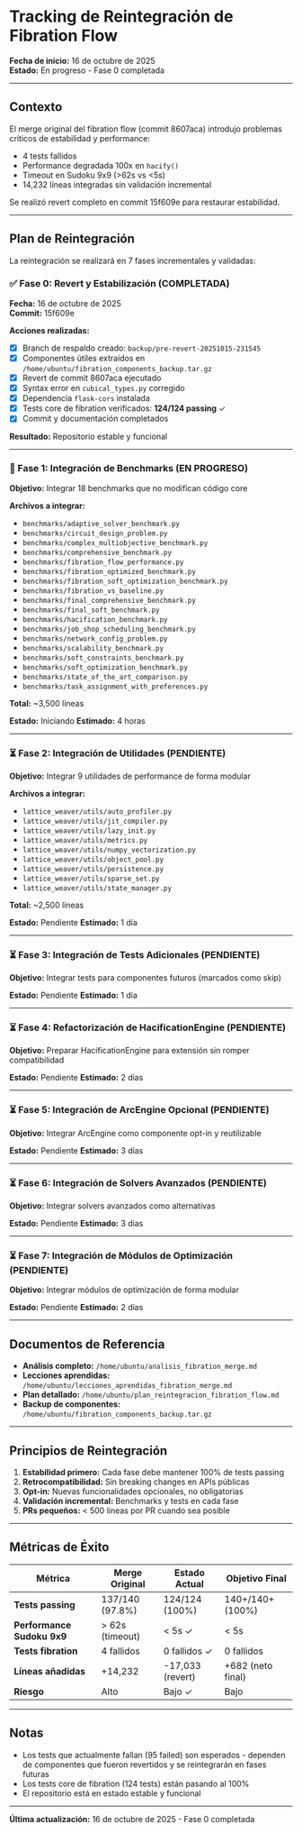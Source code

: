 # Tracking de Reintegración de Fibration Flow

**Fecha de inicio:** 16 de octubre de 2025  
**Estado:** En progreso - Fase 0 completada

---

## Contexto

El merge original del fibration flow (commit 8607aca) introdujo problemas críticos de estabilidad y performance:
- 4 tests fallidos
- Performance degradada 100x en `hacify()`
- Timeout en Sudoku 9x9 (>62s vs <5s)
- 14,232 líneas integradas sin validación incremental

Se realizó revert completo en commit 15f609e para restaurar estabilidad.

---

## Plan de Reintegración

La reintegración se realizará en 7 fases incrementales y validadas:

### ✅ Fase 0: Revert y Estabilización (COMPLETADA)

**Fecha:** 16 de octubre de 2025  
**Commit:** 15f609e

**Acciones realizadas:**
- [x] Branch de respaldo creado: `backup/pre-revert-20251015-231545`
- [x] Componentes útiles extraídos en `/home/ubuntu/fibration_components_backup.tar.gz`
- [x] Revert de commit 8607aca ejecutado
- [x] Syntax error en `cubical_types.py` corregido
- [x] Dependencia `flask-cors` instalada
- [x] Tests core de fibration verificados: **124/124 passing** ✓
- [x] Commit y documentación completados

**Resultado:** Repositorio estable y funcional

---

### 🔄 Fase 1: Integración de Benchmarks (EN PROGRESO)

**Objetivo:** Integrar 18 benchmarks que no modifican código core

**Archivos a integrar:**
- `benchmarks/adaptive_solver_benchmark.py`
- `benchmarks/circuit_design_problem.py`
- `benchmarks/complex_multiobjective_benchmark.py`
- `benchmarks/comprehensive_benchmark.py`
- `benchmarks/fibration_flow_performance.py`
- `benchmarks/fibration_optimized_benchmark.py`
- `benchmarks/fibration_soft_optimization_benchmark.py`
- `benchmarks/fibration_vs_baseline.py`
- `benchmarks/final_comprehensive_benchmark.py`
- `benchmarks/final_soft_benchmark.py`
- `benchmarks/hacification_benchmark.py`
- `benchmarks/job_shop_scheduling_benchmark.py`
- `benchmarks/network_config_problem.py`
- `benchmarks/scalability_benchmark.py`
- `benchmarks/soft_constraints_benchmark.py`
- `benchmarks/soft_optimization_benchmark.py`
- `benchmarks/state_of_the_art_comparison.py`
- `benchmarks/task_assignment_with_preferences.py`

**Total:** ~3,500 líneas

**Estado:** Iniciando
**Estimado:** 4 horas

---

### ⏳ Fase 2: Integración de Utilidades (PENDIENTE)

**Objetivo:** Integrar 9 utilidades de performance de forma modular

**Archivos a integrar:**
- `lattice_weaver/utils/auto_profiler.py`
- `lattice_weaver/utils/jit_compiler.py`
- `lattice_weaver/utils/lazy_init.py`
- `lattice_weaver/utils/metrics.py`
- `lattice_weaver/utils/numpy_vectorization.py`
- `lattice_weaver/utils/object_pool.py`
- `lattice_weaver/utils/persistence.py`
- `lattice_weaver/utils/sparse_set.py`
- `lattice_weaver/utils/state_manager.py`

**Total:** ~2,500 líneas

**Estado:** Pendiente
**Estimado:** 1 día

---

### ⏳ Fase 3: Integración de Tests Adicionales (PENDIENTE)

**Objetivo:** Integrar tests para componentes futuros (marcados como skip)

**Estado:** Pendiente
**Estimado:** 1 día

---

### ⏳ Fase 4: Refactorización de HacificationEngine (PENDIENTE)

**Objetivo:** Preparar HacificationEngine para extensión sin romper compatibilidad

**Estado:** Pendiente
**Estimado:** 2 días

---

### ⏳ Fase 5: Integración de ArcEngine Opcional (PENDIENTE)

**Objetivo:** Integrar ArcEngine como componente opt-in y reutilizable

**Estado:** Pendiente
**Estimado:** 3 días

---

### ⏳ Fase 6: Integración de Solvers Avanzados (PENDIENTE)

**Objetivo:** Integrar solvers avanzados como alternativas

**Estado:** Pendiente
**Estimado:** 3 días

---

### ⏳ Fase 7: Integración de Módulos de Optimización (PENDIENTE)

**Objetivo:** Integrar módulos de optimización de forma modular

**Estado:** Pendiente
**Estimado:** 2 días

---

## Documentos de Referencia

- **Análisis completo:** `/home/ubuntu/analisis_fibration_merge.md`
- **Lecciones aprendidas:** `/home/ubuntu/lecciones_aprendidas_fibration_merge.md`
- **Plan detallado:** `/home/ubuntu/plan_reintegracion_fibration_flow.md`
- **Backup de componentes:** `/home/ubuntu/fibration_components_backup.tar.gz`

---

## Principios de Reintegración

1. **Estabilidad primero:** Cada fase debe mantener 100% de tests passing
2. **Retrocompatibilidad:** Sin breaking changes en APIs públicas
3. **Opt-in:** Nuevas funcionalidades opcionales, no obligatorias
4. **Validación incremental:** Benchmarks y tests en cada fase
5. **PRs pequeños:** < 500 líneas por PR cuando sea posible

---

## Métricas de Éxito

| Métrica | Merge Original | Estado Actual | Objetivo Final |
|---------|----------------|---------------|----------------|
| **Tests passing** | 137/140 (97.8%) | 124/124 (100%) | 140+/140+ (100%) |
| **Performance Sudoku 9x9** | > 62s (timeout) | < 5s ✓ | < 5s |
| **Tests fibration** | 4 fallidos | 0 fallidos ✓ | 0 fallidos |
| **Líneas añadidas** | +14,232 | -17,033 (revert) | +682 (neto final) |
| **Riesgo** | Alto | Bajo ✓ | Bajo |

---

## Notas

- Los tests que actualmente fallan (95 failed) son esperados - dependen de componentes que fueron revertidos y se reintegrarán en fases futuras
- Los tests core de fibration (124 tests) están pasando al 100%
- El repositorio está en estado estable y funcional

---

**Última actualización:** 16 de octubre de 2025 - Fase 0 completada

